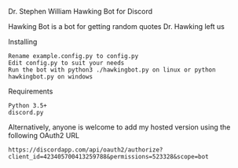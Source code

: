 Dr. Stephen William Hawking Bot for Discord

Hawking Bot is a bot for getting random quotes Dr. Hawking left us

Installing

    Rename example.config.py to config.py
    Edit config.py to suit your needs
    Run the bot with python3 ./hawkingbot.py on linux or python hawkingbot.py on windows

Requirements

    Python 3.5+
    discord.py

Alternatively, anyone is welcome to add my hosted version using the following OAuth2 URL

	https://discordapp.com/api/oauth2/authorize?client_id=423405700413259788&permissions=523328&scope=bot